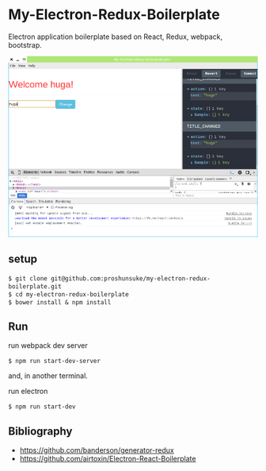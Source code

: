 # My-Electron-Redux-Boilerplate
Electron application boilerplate based on React, Redux, webpack, bootstrap.

![](./docs/screenshot.png)

## setup
```shell
$ git clone git@github.com:proshunsuke/my-electron-redux-boilerplate.git
$ cd my-electron-redux-boilerplate
$ bower install & npm install
```

## Run

run webpack dev server

```shell
$ npm run start-dev-server
```

and, in another terminal.

run electron

```shell
$ npm run start-dev
```

## Bibliography
- https://github.com/banderson/generator-redux
- https://github.com/airtoxin/Electron-React-Boilerplate